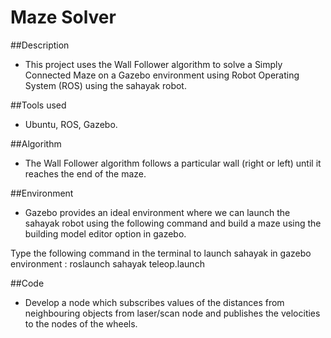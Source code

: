 # Maze Solver
##Description 
- This project uses the Wall Follower algorithm to solve a Simply Connected Maze on a Gazebo environment using Robot Operating System (ROS) using the sahayak robot.

##Tools used 
- Ubuntu, ROS, Gazebo.

##Algorithm 
- The Wall Follower algorithm follows a particular wall (right or left) until it reaches the end of the maze. 

##Environment 
- Gazebo provides an ideal environment where we can launch the sahayak robot using the following command and build a maze using the building model editor option in gazebo.

Type the following command in the terminal to launch sahayak in gazebo environment : roslaunch sahayak teleop.launch

##Code 
- Develop a node which subscribes values of the distances from neighbouring objects from laser/scan node and publishes the velocities to the nodes of the wheels.
